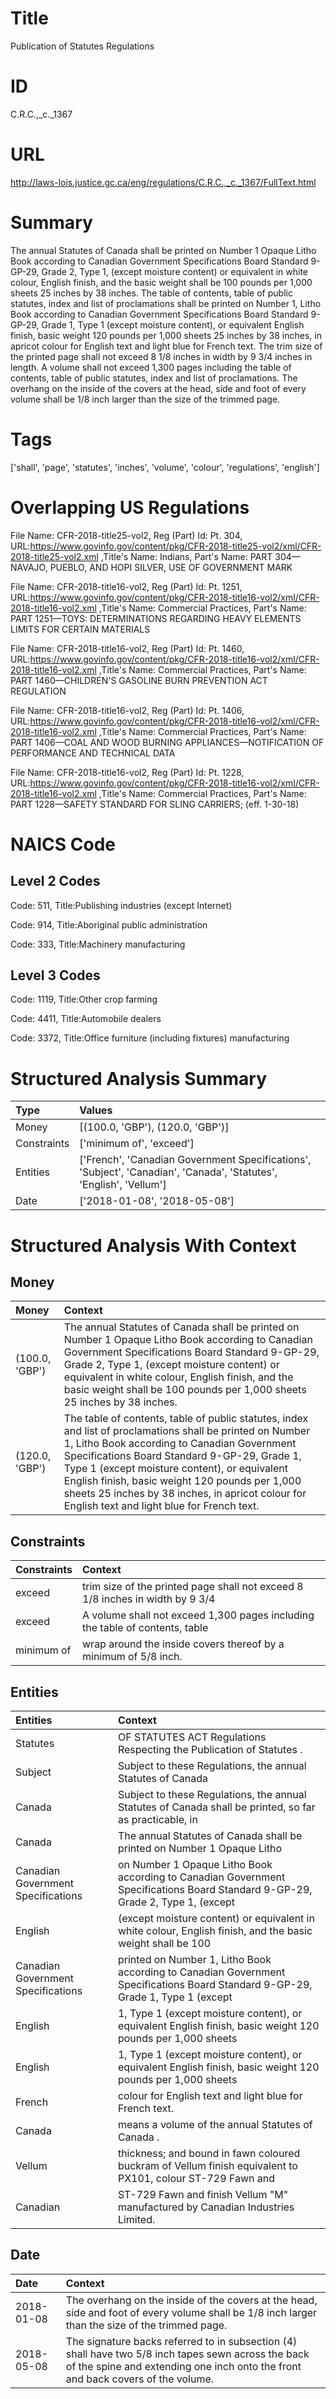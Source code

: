 # Title
Publication of Statutes Regulations


# ID
C.R.C.,_c._1367

# URL
http://laws-lois.justice.gc.ca/eng/regulations/C.R.C.,_c._1367/FullText.html


# Summary
The annual Statutes of Canada shall be printed on Number 1 Opaque Litho Book according to Canadian Government Specifications Board Standard 9-GP-29, Grade 2, Type 1, (except moisture content) or equivalent in white colour, English finish, and the basic weight shall be 100 pounds per 1,000 sheets 25 inches by 38 inches.
The table of contents, table of public statutes, index and list of proclamations shall be printed on Number 1, Litho Book according to Canadian Government Specifications Board Standard 9-GP-29, Grade 1, Type 1 (except moisture content), or equivalent English finish, basic weight 120 pounds per 1,000 sheets 25 inches by 38 inches, in apricot colour for English text and light blue for French text.
The trim size of the printed page shall not exceed 8 1/8 inches in width by 9 3/4 inches in length.
A volume shall not exceed 1,300 pages including the table of contents, table of public statutes, index and list of proclamations.
The overhang on the inside of the covers at the head, side and foot of every volume shall be 1/8 inch larger than the size of the trimmed page.


# Tags
['shall', 'page', 'statutes', 'inches', 'volume', 'colour', 'regulations', 'english']


# Overlapping US Regulations
File Name: CFR-2018-title25-vol2, Reg (Part) Id: Pt. 304, URL:https://www.govinfo.gov/content/pkg/CFR-2018-title25-vol2/xml/CFR-2018-title25-vol2.xml
,Title's Name: Indians, Part's Name: PART 304—NAVAJO, PUEBLO, AND HOPI SILVER, USE OF GOVERNMENT MARK

File Name: CFR-2018-title16-vol2, Reg (Part) Id: Pt. 1251, URL:https://www.govinfo.gov/content/pkg/CFR-2018-title16-vol2/xml/CFR-2018-title16-vol2.xml
,Title's Name: Commercial Practices, Part's Name: PART 1251—TOYS: DETERMINATIONS REGARDING HEAVY ELEMENTS LIMITS FOR CERTAIN MATERIALS

File Name: CFR-2018-title16-vol2, Reg (Part) Id: Pt. 1460, URL:https://www.govinfo.gov/content/pkg/CFR-2018-title16-vol2/xml/CFR-2018-title16-vol2.xml
,Title's Name: Commercial Practices, Part's Name: PART 1460—CHILDREN'S GASOLINE BURN PREVENTION ACT REGULATION

File Name: CFR-2018-title16-vol2, Reg (Part) Id: Pt. 1406, URL:https://www.govinfo.gov/content/pkg/CFR-2018-title16-vol2/xml/CFR-2018-title16-vol2.xml
,Title's Name: Commercial Practices, Part's Name: PART 1406—COAL AND WOOD BURNING APPLIANCES—NOTIFICATION OF PERFORMANCE AND TECHNICAL DATA

File Name: CFR-2018-title16-vol2, Reg (Part) Id: Pt. 1228, URL:https://www.govinfo.gov/content/pkg/CFR-2018-title16-vol2/xml/CFR-2018-title16-vol2.xml
,Title's Name: Commercial Practices, Part's Name: PART 1228—SAFETY STANDARD FOR SLING CARRIERS; (eff. 1-30-18)




# NAICS Code
## Level 2 Codes
Code: 511, Title:Publishing industries (except Internet)

Code: 914, Title:Aboriginal public administration

Code: 333, Title:Machinery manufacturing




## Level 3 Codes
Code: 1119, Title:Other crop farming

Code: 4411, Title:Automobile dealers

Code: 3372, Title:Office furniture (including fixtures) manufacturing







# Structured Analysis Summary
| Type        | Values                                                                                                             |
|:------------|:-------------------------------------------------------------------------------------------------------------------|
| Money       | [(100.0, 'GBP'), (120.0, 'GBP')]                                                                                   |
| Constraints | ['minimum of', 'exceed']                                                                                           |
| Entities    | ['French', 'Canadian Government Specifications', 'Subject', 'Canadian', 'Canada', 'Statutes', 'English', 'Vellum'] |
| Date        | ['2018-01-08', '2018-05-08']                                                                                       |


# Structured Analysis With Context
 


## Money
| Money          | Context                                                                                                                                                                                                                                                                                                                                                                                                        |
|:---------------|:---------------------------------------------------------------------------------------------------------------------------------------------------------------------------------------------------------------------------------------------------------------------------------------------------------------------------------------------------------------------------------------------------------------|
| (100.0, 'GBP') | The annual Statutes of Canada shall be printed on Number 1 Opaque Litho Book according to Canadian Government Specifications Board Standard 9-GP-29, Grade 2, Type 1, (except moisture content) or equivalent in white colour, English finish, and the basic weight shall be 100 pounds per 1,000 sheets 25 inches by 38 inches.                                                                               |
| (120.0, 'GBP') | The table of contents, table of public statutes, index and list of proclamations shall be printed on Number 1, Litho Book according to Canadian Government Specifications Board Standard 9-GP-29, Grade 1, Type 1 (except moisture content), or equivalent English finish, basic weight 120 pounds per 1,000 sheets 25 inches by 38 inches, in apricot colour for English text and light blue for French text. |


## Constraints
| Constraints   | Context                                                                       |
|:--------------|:------------------------------------------------------------------------------|
| exceed        | trim size of the printed page shall not exceed 8 1/8 inches in width by 9 3/4 |
| exceed        | A volume shall not  exceed 1,300 pages including the table of contents, table |
| minimum of    | wrap around the inside covers thereof by a minimum of  5/8 inch.              |


## Entities
| Entities                           | Context                                                                                                                         |
|:-----------------------------------|:--------------------------------------------------------------------------------------------------------------------------------|
| Statutes                           | OF STATUTES ACT Regulations Respecting the Publication of Statutes .                                                            |
| Subject                            | Subject to these Regulations, the annual Statutes of Canada                                                                     |
| Canada                             | Subject to these Regulations, the annual Statutes of  Canada shall be printed, so far as practicable, in                        |
| Canada                             | The annual Statutes of  Canada shall be printed on Number 1 Opaque Litho                                                        |
| Canadian Government Specifications | on Number 1 Opaque Litho Book according to Canadian Government Specifications Board Standard 9-GP-29, Grade 2, Type 1, (except  |
| English                            | (except moisture content) or equivalent in white colour, English finish, and the basic weight shall be 100                      |
| Canadian Government Specifications | printed on Number 1, Litho Book according to Canadian Government Specifications Board Standard 9-GP-29, Grade 1, Type 1 (except |
| English                            | 1, Type 1 (except moisture content), or equivalent English finish, basic weight 120 pounds per 1,000 sheets                     |
| English                            | 1, Type 1 (except moisture content), or equivalent English finish, basic weight 120 pounds per 1,000 sheets                     |
| French                             | colour for English text and light blue for French  text.                                                                        |
| Canada                             | means a volume of the annual Statutes of Canada .                                                                               |
| Vellum                             | thickness; and bound in fawn coloured buckram of Vellum finish equivalent to PX101, colour ST-729 Fawn and                      |
| Canadian                           | ST-729 Fawn and finish Vellum "M" manufactured by Canadian  Industries Limited.                                                 |


## Date
| Date       | Context                                                                                                                                                                                |
|:-----------|:---------------------------------------------------------------------------------------------------------------------------------------------------------------------------------------|
| 2018-01-08 | The overhang on the inside of the covers at the head, side and foot of every volume shall be 1/8 inch larger than the size of the trimmed page.                                        |
| 2018-05-08 | The signature backs referred to in subsection (4) shall have two 5/8 inch tapes sewn across the back of the spine and extending one inch onto the front and back covers of the volume. |


